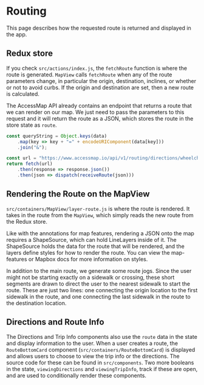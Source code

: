 # Routing

This page describes how the requested route is returned and displayed in the app.

## Redux store
If you check `src/actions/index.js`, the `fetchRoute` function is where the route is generated. `MapView` calls `fetchRoute` when any of the route parameters change, in particular the origin, destination, inclines, or whether or not to avoid curbs. If the origin and destination are set, then a new route is calculated.

The AccessMap API already contains an endpoint that returns a route that we can render on our map. We just need to pass the parameters to this request and it will return the route as a JSON, which stores the route in the store state as `route`.

```js
const queryString = Object.keys(data)
    .map(key => key + "=" + encodeURIComponent(data[key]))
    .join("&");

const url = "https://www.accessmap.io/api/v1/routing/directions/wheelchair.json?" + queryString;
return fetch(url)
    .then(response => response.json())
    .then(json => dispatch(receiveRoute(json)))
```

## Rendering the Route on the MapView

`src/containers/MapView/layer-route.js` is where the route is rendered. It takes in the route from the `MapView`, which simply reads the new route from the Redux store.

Like with the annotations for map features, rendering a JSON onto the map requires a ShapeSource, which can hold LineLayers inside of it. The ShapeSource holds the data for the route that will be rendered, and the layers define styles for how to render the route. You can view the map-features or Mapbox docs for more information on styles.

In addition to the main route, we generate some route jogs. Since the user might not be starting exactly on a sidewalk or crossing, these short segments are drawn to direct the user to the nearest sidewalk to start the route. These are just two lines: one connecting the origin location to the first sidewalk in the route, and one connecting the last sidewalk in the route to the destination location.

## Directions and Route Info

The Directions and Trip Info components also use the `route` data in the state and display information to the user. When a user creates a route, the `RouteBottomCard` component (`src/containers/RouteBottomCard`) is displayed and allows users to choose to view the trip info or the directions. The source code for these can be found in `src/components`. Two more booleans in the state, `viewingDirections` and `viewingTripInfo`, track if these are open, and are used to conditionally render these components.